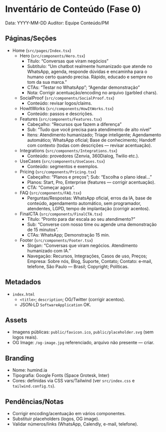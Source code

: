 # Inventário de Conteúdo (Fase 0)

Data: YYYY-MM-DD
Auditor: Equipe Conteúdo/PM

## Páginas/Seções

- Home (`src/pages/Index.tsx`)
  - Hero (`src/components/Hero.tsx`)
    - Título: “Conversas que viram negócios”
    - Subtítulo: “Um chatbot realmente humanizado que atende no WhatsApp, agenda, responde dúvidas e encaminha para o humano certo quando precisa. Rápido, educado e sempre no tom da sua marca.”
    - CTAs: “Testar no WhatsApp”; “Agendar demonstração”
    - Nota: Corrigir acentuação/encoding no arquivo (garbled chars).
  - SocialProof (`src/components/SocialProof.tsx`)
    - Conteúdo: revisar logos/claims.
  - HowItWorks (`src/components/HowItWorks.tsx`)
    - Conteúdo: passos e descrições.
  - Features (`src/components/Features.tsx`)
    - Cabeçalho: “Recursos que fazem a diferença”
    - Sub: “Tudo que você precisa para atendimento de alto nível”
    - Itens: Atendimento humanizado; Triage inteligente; Agendamento automático; WhatsApp oficial; Base de conhecimento; Handoff com contexto (todas com descrições — revisar acentuação).
  - Integrations (`src/components/Integrations.tsx`)
    - Conteúdo: provedores (Zenvia, 360Dialog, Twilio etc.).
  - UseCases (`src/components/UseCases.tsx`)
    - Conteúdo: segmentos e exemplos.
  - Pricing (`src/components/Pricing.tsx`)
    - Cabeçalho: “Planos e preços”; Sub: “Escolha o plano ideal…”
    - Planos: Start, Pro, Enterprise (features — corrigir acentuação).
    - CTA: “Começar agora”.
  - FAQ (`src/components/FAQ.tsx`)
    - Perguntas/Respostas: WhatsApp oficial, erros da IA, base de conteúdo, agendamento automático, sem programador, atendentes, LGPD, tempo de implantação (corrigir acentos).
  - FinalCTA (`src/components/FinalCTA.tsx`)
    - Título: “Pronto para dar escala ao seu atendimento?”
    - Sub: “Converse com nosso time ou agende uma demonstração de 15 minutos”.
    - CTAs: WhatsApp; Demonstração 15 min.
  - Footer (`src/components/Footer.tsx`)
    - Slogan: “Conversas que viram negócios. Atendimento humanizado com IA.”
    - Navegação: Recursos, Integrações, Casos de uso, Preços; Empresa: Sobre nós, Blog, Suporte, Contato; Contato: e‑mail, telefone, São Paulo — Brasil; Copyright; Políticas.

## Metadados

- `index.html`
  - `<title>`; `description`; OG/Twitter (corrigir acentos).
  - JSON‑LD `SoftwareApplication` OK.

## Assets

- Imagens públicas: `public/favicon.ico`, `public/placeholder.svg` (sem logos reais).
- OG Image: `/og-image.jpg` referenciado, arquivo não presente — criar.

## Branding

- Nome: humind.ia
- Tipografia: Google Fonts (Space Grotesk, Inter)
- Cores: definidas via CSS vars/Tailwind (ver `src/index.css` e `tailwind.config.ts`).

## Pendências/Notas

- Corrigir encoding/acentuação em vários componentes.
- Substituir placeholders (logos, OG image).
- Validar números/links (WhatsApp, Calendly, e-mail, telefone).
